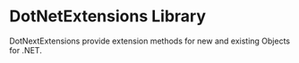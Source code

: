 # DotNetExtensions Library

DotNextExtensions provide extension methods for new and existing Objects for .NET.
